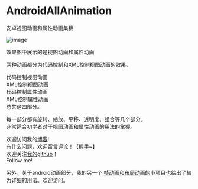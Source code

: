 # AndroidAllAnimation
安卓视图动画和属性动画集锦

![image](https://github.com/longyinzaitian/AndroidAllAnimation/blob/master/result.gif)

效果图中展示的是视图动画和属性动画

两种动画都分为代码控制和XML控制视图动画的效果。

代码控制视图动画  
XML控制视图动画  
代码控制属性动画  
XML控制属性动画  
总共这四部分。

每一部分都有旋转、缩放、平移、透明度、组合等几个部分。  
非常适合初学者对于视图动画和属性动画的用法的掌握。

欢迎访问我的[博客](http://blog.csdn.net/u010156024/article/details/49281789)!  
有什么问题，欢迎留言评论！【握手~】  
欢迎关注[我的github](https://github.com/longyinzaitian)！  
Follow me!

另外，关于android动画部分，我的另一个
[帧动画和布局动画](https://github.com/longyinzaitian/FrameAndLayoutAnimation)的小项目也给出了较为详细的用法。欢迎访问。
